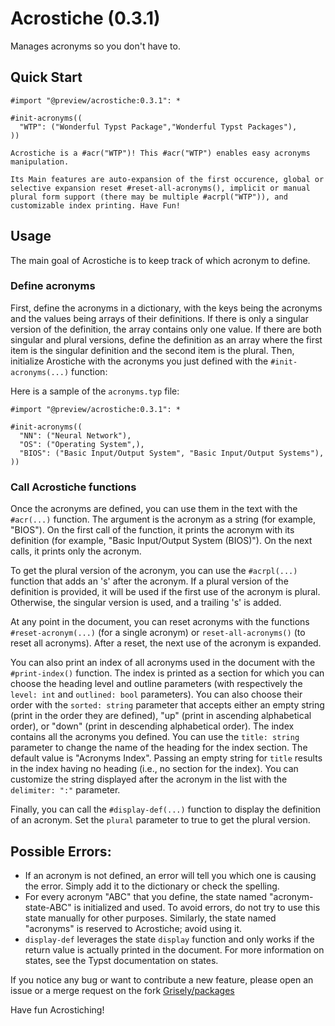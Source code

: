 # Acrostiche (0.3.1)

Manages acronyms so you don't have to.

## Quick Start

```
#import "@preview/acrostiche:0.3.1": *

#init-acronyms((
  "WTP": ("Wonderful Typst Package","Wonderful Typst Packages"),
))

Acrostiche is a #acr("WTP")! This #acr("WTP") enables easy acronyms manipulation.

Its Main features are auto-expansion of the first occurence, global or selective expansion reset #reset-all-acronyms(), implicit or manual plural form support (there may be multiple #acrpl("WTP")), and customizable index printing. Have Fun!
```


## Usage

The main goal of Acrostiche is to keep track of which acronym to define.

### Define acronyms
First, define the acronyms in a dictionary, with the keys being the acronyms and the values being arrays of their definitions. If there is only a singular version of the definition, the array contains only one value. If there are both singular and plural versions, define the definition as an array where the first item is the singular definition and the second item is the plural.
Then, initialize Arostiche with the acronyms you just defined with the `#init-acronyms(...)` function:

Here is a sample of the `acronyms.typ` file:
```
#import "@preview/acrostiche:0.3.1": *

#init-acronyms((
  "NN": ("Neural Network"),
  "OS": ("Operating System",),
  "BIOS": ("Basic Input/Output System", "Basic Input/Output Systems"), 
)) 
```

### Call Acrostiche functions
Once the acronyms are defined, you can use them in the text with the `#acr(...)` function. The argument is the acronym as a string (for example, "BIOS"). On the first call of the function, it prints the acronym with its definition (for example, "Basic Input/Output System (BIOS)"). On the next calls, it prints only the acronym.

To get the plural version of the acronym, you can use the `#acrpl(...)` function that adds an 's' after the acronym. If a plural version of the definition is provided, it will be used if the first use of the acronym is plural. Otherwise, the singular version is used, and a trailing 's' is added.

At any point in the document, you can reset acronyms with the functions `#reset-acronym(...)` (for a single acronym) or `reset-all-acronyms()` (to reset all acronyms). After a reset, the next use of the acronym is expanded.

You can also print an index of all acronyms used in the document with the `#print-index()` function. The index is printed as a section for which you can choose the heading level and outline parameters (with respectively the `level: int` and `outlined: bool` parameters). You can also choose their order with the `sorted: string` parameter that accepts either an empty string (print in the order they are defined), "up" (print in ascending alphabetical order), or "down" (print in descending alphabetical order).
The index contains all the acronyms you defined. You can use the `title: string` parameter to change the name of the heading for the index section. The default value is "Acronyms Index". Passing an empty string for `title` results in the index having no heading (i.e., no section for the index). You can customize the string displayed after the acronym in the list with the `delimiter: ":"` parameter.

Finally, you can call the `#display-def(...)` function to display the definition of an acronym. Set the `plural` parameter to true to get the plural version.

## Possible Errors:

 * If an acronym is not defined, an error will tell you which one is causing the error. Simply add it to the dictionary or check the spelling.
 * For every acronym "ABC" that you define, the state named "acronym-state-ABC" is initialized and used. To avoid errors, do not try to use this state manually for other purposes. Similarly, the state named "acronyms" is reserved to Acrostiche; avoid using it.
 * `display-def` leverages the state `display` function and only works if the return value is actually printed in the document. For more information on states, see the Typst documentation on states.

If you notice any bug or want to contribute a new feature, please open an issue or a merge request on the fork [Grisely/packages](https://github.com/Grisely/packages)

Have fun Acrostiching!
